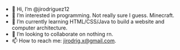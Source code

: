 - 👋 Hi, I’m @jirodriguez12
- 👀 I’m interested in programming. Not really sure I guess. Minecraft.
- 🌱 I’m currently learning HTML/CSS/Java to build a website and computer architecture.
- 💞️ I’m looking to collaborate on nothing rn.
- 📫 How to reach me: jirodrig.x@gmail.com.

<!---
jirodriguez12/jirodriguez12 is a ✨ special ✨ repository because its `README.md` (this file) appears on your GitHub profile.
You can click the Preview link to take a look at your changes.
--->
